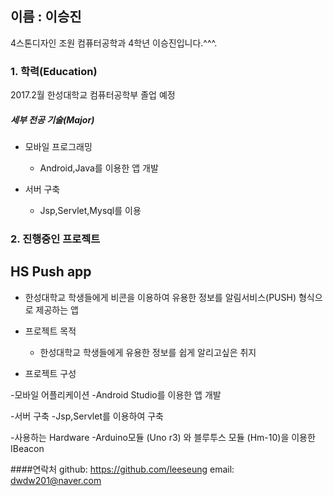 ## **이름 : 이승진**
4스톤디자인 조원 컴퓨터공학과 4학년 이승진입니다.^^^.

### **1. 학력(Education)**

2017.2월 한성대학교 컴퓨터공학부 졸업 예정

##### 세부 전공 기술(Major)


* 모바일 프로그래밍
  * Android,Java를 이용한 앱 개발

* 서버 구축
  * Jsp,Servlet,Mysql를 이용



### **2. 진행중인 프로젝트**

## HS Push app 
- 한성대학교 학생들에게 비콘을 이용하여 유용한 정보를 알림서비스(PUSH) 형식으로 제공하는 앱 


* 프로젝트 목적
  * 한성대학교 학생들에게 유용한 정보를 쉽게 알리고싶은 취지

* 프로젝트 구성

 -모바일 어플리케이션
  -Android Studio를 이용한 앱 개발

 -서버 구축
  -Jsp,Servlet를 이용하여 구축
  
 -사용하는 Hardware 
  -Arduino모듈 (Uno r3) 와 블루투스 모듈 (Hm-10)을 이용한 IBeacon 
 
  



####연락처
github: https://github.com/leeseung 
email: dwdw201@naver.com
